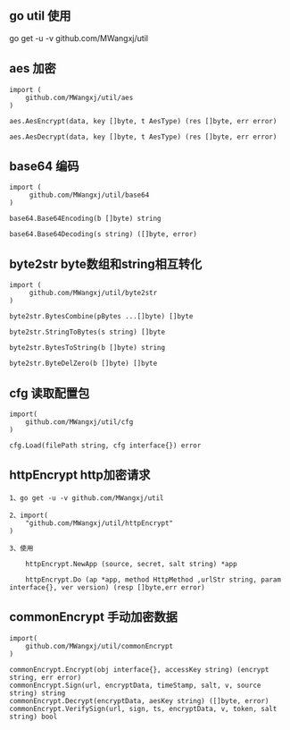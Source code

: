 ## go util 使用

go get -u -v github.com/MWangxj/util


## aes 加密

    import (
        github.com/MWangxj/util/aes
    )

    aes.AesEncrypt(data, key []byte, t AesType) (res []byte, err error)

    aes.AesDecrypt(data, key []byte, t AesType) (res []byte, err error)



## base64 编码

    import (
         github.com/MWangxj/util/base64
    )

    base64.Base64Encoding(b []byte) string

    base64.Base64Decoding(s string) ([]byte, error)


## byte2str byte数组和string相互转化

    import (
         github.com/MWangxj/util/byte2str
    )

    byte2str.BytesCombine(pBytes ...[]byte) []byte

    byte2str.StringToBytes(s string) []byte

    byte2str.BytesToString(b []byte) string

    byte2str.ByteDelZero(b []byte) []byte


## cfg 读取配置包

    import(
        github.com/MWangxj/util/cfg
    )

    cfg.Load(filePath string, cfg interface{}) error

## httpEncrypt http加密请求

    1、go get -u -v github.com/MWangxj/util

    2、import(
        "github.com/MWangxj/util/httpEncrypt"
    )

    3、使用

        httpEncrypt.NewApp (source, secret, salt string) *app

        httpEncrypt.Do (ap *app, method HttpMethod ,urlStr string, param interface{}, ver version) (resp []byte,err error)

## commonEncrypt 手动加密数据


    import(
        github.com/MWangxj/util/commonEncrypt
    )

    commonEncrypt.Encrypt(obj interface{}, accessKey string) (encrypt string, err error)
    commonEncrypt.Sign(url, encryptData, timeStamp, salt, v, source string) string
    commonEncrypt.Decrypt(encryptData, aesKey string) ([]byte, error)
    commonEncrypt.VerifySign(url, sign, ts, encryptData, v, token, salt string) bool